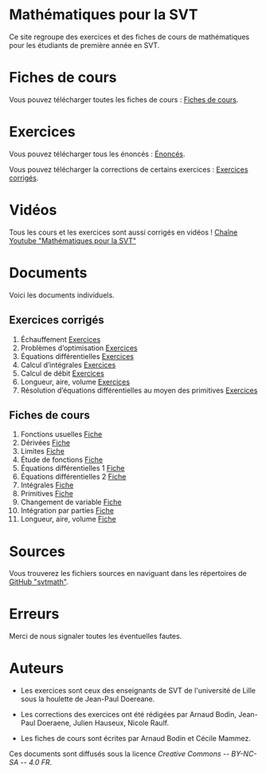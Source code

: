 
Mathématiques pour la SVT
=========================

Ce site regroupe des exercices et des fiches de cours de mathématiques pour les étudiants de première année en SVT.


Fiches de cours
===============

Vous pouvez télécharger toutes les fiches de cours : [Fiches de cours](cours-svt.pdf).

Exercices
=========

Vous pouvez télécharger tous les énoncés : [Énoncés](Fiches2020/SVTE-2020-u.pdf).

Vous pouvez télécharger la corrections de certains exercices : [Exercices corrigés](exo-svt.pdf).

Vidéos
======

Tous les cours et les exercices sont aussi corrigés en vidéos ! [Chaîne Youtube "Mathématiques pour la SVT"](https://www.youtube.com/channel/UCTeAx64qLOxULLcjUl9qfZg/)


Documents
=========

Voici les documents individuels.


Exercices corrigés
------------------

1. Échauffement [Exercices](exo-part1.pdf)
2. Problèmes d’optimisation  [Exercices](exo-part2.pdf)
3. Équations différentielles  [Exercices](exo-part3.pdf)
4. Calcul d’intégrales  [Exercices](exo-part4.pdf)
5. Calcul de débit  [Exercices](exo-part5.pdf)
6. Longueur, aire, volume  [Exercices](exo-part6.pdf)
7. Résolution d’équations différentielles au moyen des primitives  [Exercices](exo-part7.pdf)

Fiches de cours
---------------

1. Fonctions usuelles [Fiche](fiche01.pdf)
2. Dérivées  [Fiche](fiche02.pdf)
3. Limites  [Fiche](fiche03.pdf)
4. Étude de fonctions  [Fiche](fiche04.pdf)
5. Équations différentielles 1  [Fiche](fiche05.pdf)
6. Équations différentielles 2  [Fiche](fiche06.pdf)
7. Intégrales  [Fiche](fiche07.pdf)
8. Primitives  [Fiche](fiche08.pdf)
9. Changement de variable  [Fiche](fiche09.pdf)
10. Intégration par parties  [Fiche](fiche10.pdf)
11. Longueur, aire, volume  [Fiche](fiche11.pdf)


Sources
=======

Vous trouverez les fichiers sources en naviguant dans les répertoires de [GitHub "svtmath"](https://github.com/exo7math/svtmath-exo7).


Erreurs
=======

Merci de nous signaler toutes les éventuelles fautes.


Auteurs
=======

* Les exercices sont ceux des enseignants de SVT de  l'université de Lille sous la houlette de Jean-Paul Doereane.

* Les corrections des exercices ont été rédigées par Arnaud Bodin, Jean-Paul Doeraene, Julien Hauseux, Nicole Raulf.

* Les fiches de cours sont écrites par Arnaud Bodin et Cécile Mammez.


Ces documents sont diffusés sous la licence *Creative Commons -- BY-NC-SA -- 4.0 FR*.



